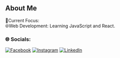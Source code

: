 ## About Me 

🎯Current Focus:  
🌐Web Development: Learning JavaScript and React.
  
### 🌐 Socials:  
[![Facebook](https://img.shields.io/badge/Facebook-1877F2?style=for-the-badge&logo=facebook&logoColor=white)](https://facebook.com/MadaraUchiha00001)
[![Instagram](https://img.shields.io/badge/Instagram-E4405F?style=for-the-badge&logo=instagram&logoColor=white)](https://instagram.com/madaraa_uchihaaa__/)
[![LinkedIn](https://img.shields.io/badge/LinkedIn-0A66C2?style=for-the-badge&logo=linkedin&logoColor=white)](https://linkedin.com/in/amaterasu0001/)
 

